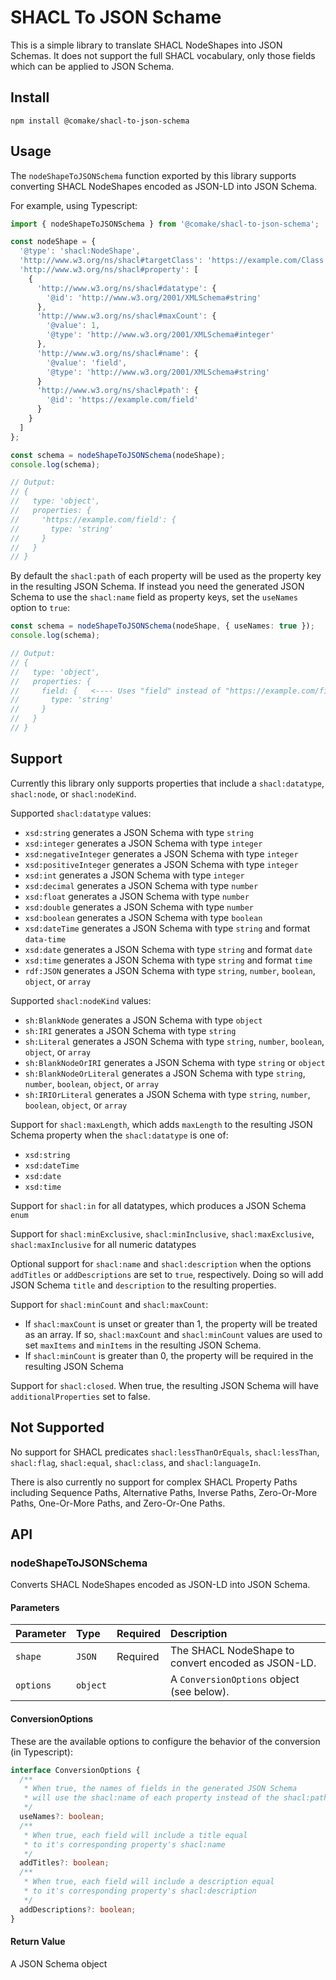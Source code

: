 # SHACL To JSON Schame

This is a simple library to translate SHACL NodeShapes into JSON Schemas. It does not support the full SHACL vocabulary, only those fields which can be applied to JSON Schema.

## Install

```shell
npm install @comake/shacl-to-json-schema
```

## Usage

The `nodeShapeToJSONSchema` function exported by this library supports converting SHACL NodeShapes encoded as JSON-LD into JSON Schema.

For example, using Typescript:
```ts
import { nodeShapeToJSONSchema } from '@comake/shacl-to-json-schema';

const nodeShape = {
  '@type': 'shacl:NodeShape',
  'http://www.w3.org/ns/shacl#targetClass': 'https://example.com/Class',
  'http://www.w3.org/ns/shacl#property': [
    {
      'http://www.w3.org/ns/shacl#datatype': {
        '@id': 'http://www.w3.org/2001/XMLSchema#string'
      },
      'http://www.w3.org/ns/shacl#maxCount': {
        '@value': 1,
        '@type': 'http://www.w3.org/2001/XMLSchema#integer'
      },
      'http://www.w3.org/ns/shacl#name': {
        '@value': 'field',
        '@type': 'http://www.w3.org/2001/XMLSchema#string'
      }
      'http://www.w3.org/ns/shacl#path': {
        '@id': 'https://example.com/field'
      }
    }
  ]
};

const schema = nodeShapeToJSONSchema(nodeShape);
console.log(schema);

// Output:
// {
//   type: 'object',
//   properties: {
//     'https://example.com/field': { 
//       type: 'string'
//     }
//   }
// }
```

By default the `shacl:path` of each property will be used as the property key in the resulting JSON Schema. If instead you need the generated JSON Schema to use the `shacl:name` field as property keys, set the `useNames` option to `true`:

```ts
const schema = nodeShapeToJSONSchema(nodeShape, { useNames: true });
console.log(schema);

// Output:
// {
//   type: 'object',
//   properties: {
//     field: {   <---- Uses "field" instead of "https://example.com/field"
//       type: 'string'
//     }
//   }
// }
```



## Support

Currently this library only supports properties that include a `shacl:datatype`, `shacl:node`, or `shacl:nodeKind`.

Supported `shacl:datatype` values:
- `xsd:string` generates a JSON Schema with type `string`
- `xsd:integer` generates a JSON Schema with type `integer`
- `xsd:negativeInteger` generates a JSON Schema with type `integer`
- `xsd:positiveInteger` generates a JSON Schema with type `integer`
- `xsd:int` generates a JSON Schema with type `integer`
- `xsd:decimal` generates a JSON Schema with type `number`
- `xsd:float` generates a JSON Schema with type `number`
- `xsd:double` generates a JSON Schema with type `number`
- `xsd:boolean` generates a JSON Schema with type `boolean`
- `xsd:dateTime` generates a JSON Schema with type `string` and format `data-time`
- `xsd:date` generates a JSON Schema with type `string` and format `date`
- `xsd:time` generates a JSON Schema with type `string` and format `time`
- `rdf:JSON` generates a JSON Schema with type `string`, `number`, `boolean`, `object`, or `array`

Supported `shacl:nodeKind` values:
- `sh:BlankNode` generates a JSON Schema with type `object`
- `sh:IRI` generates a JSON Schema with type `string`
- `sh:Literal` generates a JSON Schema with type `string`, `number`, `boolean`, `object`, or `array`
- `sh:BlankNodeOrIRI` generates a JSON Schema with type `string` or `object`
- `sh:BlankNodeOrLiteral` generates a JSON Schema with type `string`, `number`, `boolean`, `object`, or `array`
- `sh:IRIOrLiteral` generates a JSON Schema with type `string`, `number`, `boolean`, `object`, or `array`

Support for `shacl:maxLength`, which adds `maxLength` to the resulting JSON Schema property when the `shacl:datatype` is one of:
- `xsd:string`
- `xsd:dateTime`
- `xsd:date`
- `xsd:time`

Support for `shacl:in` for all datatypes, which produces a JSON Schema `enum`

Support for `shacl:minExclusive`, `shacl:minInclusive`, `shacl:maxExclusive`, `shacl:maxInclusive` for all numeric datatypes

Optional support for `shacl:name` and `shacl:description` when the options `addTitles` or `addDescriptions` are set to `true`, respectively. Doing so will add JSON Schema `title` and `description` to the resulting properties.

Support for `shacl:minCount` and `shacl:maxCount`:
- If `shacl:maxCount` is unset or greater than 1, the property will be treated as an array. If so, `shacl:maxCount` and `shacl:minCount` values are used to set `maxItems` and `minItems` in the resulting JSON Schema.
- If `shacl:minCount` is greater than 0, the property will be required in the resulting JSON Schema

Support for `shacl:closed`. When true, the resulting JSON Schema will have `additionalProperties` set to false.

## Not Supported

No support for SHACL predicates `shacl:lessThanOrEquals`, `shacl:lessThan`, `shacl:flag`, `shacl:equal`, `shacl:class`, and `shacl:languageIn`.

There is also currently no support for complex SHACL Property Paths including Sequence Paths, Alternative Paths, Inverse Paths, Zero-Or-More Paths, One-Or-More Paths, and Zero-Or-One Paths.

## API

### nodeShapeToJSONSchema

Converts SHACL NodeShapes encoded as JSON-LD into JSON Schema.

#### Parameters

| Parameter | Type | Required | Description |
| :--- | :--- | :--- | :--- |
| `shape` | `JSON` | Required | The SHACL NodeShape to convert encoded as JSON-LD. |
| `options` | `object` |  | A `ConversionOptions` object (see below).  |

#### ConversionOptions

These are the available options to configure the behavior of the conversion (in Typescript):

```ts
interface ConversionOptions {
  /**
   * When true, the names of fields in the generated JSON Schema 
   * will use the shacl:name of each property instead of the shacl:path uri
   */
  useNames?: boolean;
  /**
   * When true, each field will include a title equal 
   * to it's corresponding property's shacl:name
   */
  addTitles?: boolean;
  /**
   * When true, each field will include a description equal 
   * to it's corresponding property's shacl:description
   */
  addDescriptions?: boolean;
}
```

#### Return Value

A JSON Schema object
